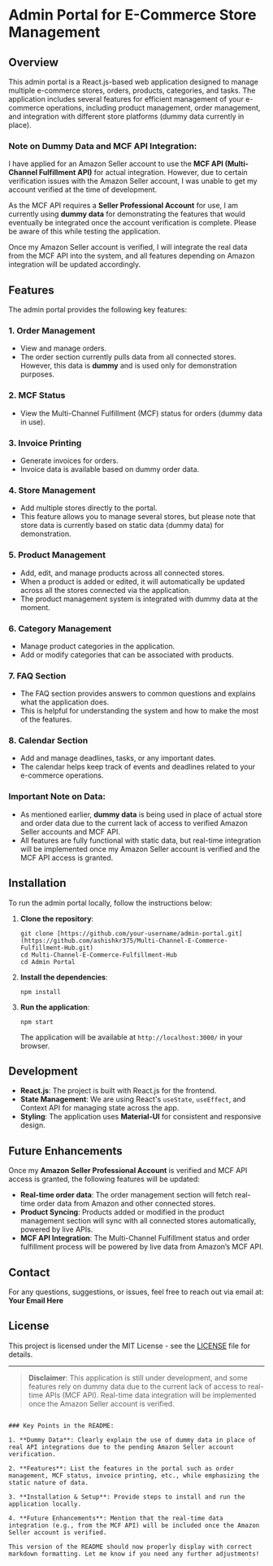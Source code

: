 # Admin Portal for E-Commerce Store Management

## Overview

This admin portal is a React.js-based web application designed to manage multiple e-commerce stores, orders, products, categories, and tasks. The application includes several features for efficient management of your e-commerce operations, including product management, order management, and integration with different store platforms (dummy data currently in place).

### **Note on Dummy Data and MCF API Integration:**

I have applied for an Amazon Seller account to use the **MCF API (Multi-Channel Fulfillment API)** for actual integration. However, due to certain verification issues with the Amazon Seller account, I was unable to get my account verified at the time of development. 

As the MCF API requires a **Seller Professional Account** for use, I am currently using **dummy data** for demonstrating the features that would eventually be integrated once the account verification is complete. Please be aware of this while testing the application.

Once my Amazon Seller account is verified, I will integrate the real data from the MCF API into the system, and all features depending on Amazon integration will be updated accordingly.

## Features

The admin portal provides the following key features:

### 1. **Order Management**
   - View and manage orders.
   - The order section currently pulls data from all connected stores. However, this data is **dummy** and is used only for demonstration purposes.

### 2. **MCF Status**
   - View the Multi-Channel Fulfillment (MCF) status for orders (dummy data in use).

### 3. **Invoice Printing**
   - Generate invoices for orders.
   - Invoice data is available based on dummy order data.

### 4. **Store Management**
   - Add multiple stores directly to the portal.
   - This feature allows you to manage several stores, but please note that store data is currently based on static data (dummy data) for demonstration.

### 5. **Product Management**
   - Add, edit, and manage products across all connected stores.
   - When a product is added or edited, it will automatically be updated across all the stores connected via the application.
   - The product management system is integrated with dummy data at the moment.

### 6. **Category Management**
   - Manage product categories in the application.
   - Add or modify categories that can be associated with products.

### 7. **FAQ Section**
   - The FAQ section provides answers to common questions and explains what the application does.
   - This is helpful for understanding the system and how to make the most of the features.

### 8. **Calendar Section**
   - Add and manage deadlines, tasks, or any important dates.
   - The calendar helps keep track of events and deadlines related to your e-commerce operations.

### **Important Note on Data**:
   - As mentioned earlier, **dummy data** is being used in place of actual store and order data due to the current lack of access to verified Amazon Seller accounts and MCF API. 
   - All features are fully functional with static data, but real-time integration will be implemented once my Amazon Seller account is verified and the MCF API access is granted.

## Installation

To run the admin portal locally, follow the instructions below:

1. **Clone the repository**:
   ```
   git clone [https://github.com/your-username/admin-portal.git](https://github.com/ashishkr375/Multi-Channel-E-Commerce-Fulfillment-Hub.git)
   cd Multi-Channel-E-Commerce-Fulfillment-Hub
   cd Admin Portal
   ```

2. **Install the dependencies**:
   ```
   npm install
   ```

3. **Run the application**:
   ```
   npm start
   ```

   The application will be available at `http://localhost:3000/` in your browser.

## Development

- **React.js**: The project is built with React.js for the frontend.
- **State Management**: We are using React's `useState`, `useEffect`, and Context API for managing state across the app.
- **Styling**: The application uses **Material-UI** for consistent and responsive design.

## Future Enhancements

Once my **Amazon Seller Professional Account** is verified and MCF API access is granted, the following features will be updated:

- **Real-time order data**: The order management section will fetch real-time order data from Amazon and other connected stores.
- **Product Syncing**: Products added or modified in the product management section will sync with all connected stores automatically, powered by live APIs.
- **MCF API Integration**: The Multi-Channel Fulfillment status and order fulfillment process will be powered by live data from Amazon’s MCF API.

## Contact

For any questions, suggestions, or issues, feel free to reach out via email at:  
**Your Email Here**

## License

This project is licensed under the MIT License - see the [LICENSE](LICENSE) file for details.

---

> **Disclaimer**: This application is still under development, and some features rely on dummy data due to the current lack of access to real-time APIs (MCF API). Real-time data integration will be implemented once the Amazon Seller account is verified.
```

### Key Points in the README:

1. **Dummy Data**: Clearly explain the use of dummy data in place of real API integrations due to the pending Amazon Seller account verification.
   
2. **Features**: List the features in the portal such as order management, MCF status, invoice printing, etc., while emphasizing the static nature of data.

3. **Installation & Setup**: Provide steps to install and run the application locally.

4. **Future Enhancements**: Mention that the real-time data integration (e.g., from the MCF API) will be included once the Amazon Seller account is verified.

This version of the README should now properly display with correct markdown formatting. Let me know if you need any further adjustments!

